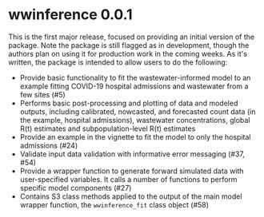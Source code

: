 # wwinference 0.0.1

This is the first major release, focused on providing an initial version of the package.
Note the package is still flagged as in development, though the authors plan on using it for production work in the coming weeks.
As it's written, the package is intended to allow users to do the following:

- Provide basic functionality to fit the wastewater-informed model to an example fitting COVID-19 hospital admissions and wastewater from a few sites (#5)
- Performs basic post-processing and plotting of data and modeled outputs, including calibrated, nowcasted, and forecasted count data (in the example, hospital admissions), wastewater concentrations, global R(t) estimates and subpopulation-level R(t) estimates
- Provide an example in the vignette to fit the model to only the hospital admissions (#24)
- Validate input data validation with informative error messaging (#37, #54)
- Provide a wrapper function to generate forward simulated data with user-specified variables. It calls a number of functions to perform specific model components (#27)
- Contains S3 class methods applied to the output of the main model wrapper function, the `wwinference_fit` class object (#58)
